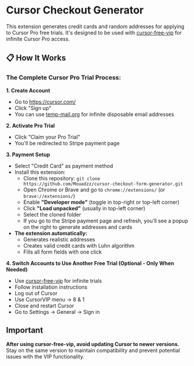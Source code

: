 # Cursor Checkout Generator

This extension generates credit cards and random addresses for applying to Cursor Pro free trials. It's designed to be used with [cursor-free-vip](https://github.com/yeongpin/cursor-free-vip) for infinite Cursor Pro access.

## 📋 How It Works

### The Complete Cursor Pro Trial Process:

**1. Create Account**
- Go to https://cursor.com/
- Click "Sign up"
- You can use [temp-mail.org](https://temp-mail.org/en/view/68cc31b0174a7400b80b23c2) for infinite disposable email addresses

**2. Activate Pro Trial**
- Click "Claim your Pro Trial"
- You'll be redirected to Stripe payment page

**3. Payment Setup**
- Select "Credit Card" as payment method
- Install this extension:
  - Clone this repository: `git clone https://github.com/Mouadzz/cursor-checkout-form-generator.git`
  - Open Chrome or Brave and go to `chrome://extensions/` (or `brave://extensions/`)
  - Enable **"Developer mode"** (toggle in top-right or top-left corner)
  - Click **"Load unpacked"** (usually in top-left corner)
  - Select the cloned folder
  - If you go to the Stripe payment page and refresh, you'll see a popup on the right to generate addresses and cards
- **The extension automatically:**
  - Generates realistic addresses
  - Creates valid credit cards with Luhn algorithm
  - Fills all form fields with one click

**4. Switch Accounts to Use Another Free Trial (Optional - Only When Needed)**
- Use [cursor-free-vip](https://github.com/yeongpin/cursor-free-vip) for infinite trials
- Follow installation instructions
- Log out of Cursor
- Use CursorVIP menu → 8 & 1
- Close and restart Cursor
- Go to Settings → General → Sign in


## Important

**After using cursor-free-vip, avoid updating Cursor to newer versions.** Stay on the same version to maintain compatibility and prevent potential issues with the VIP functionality.

